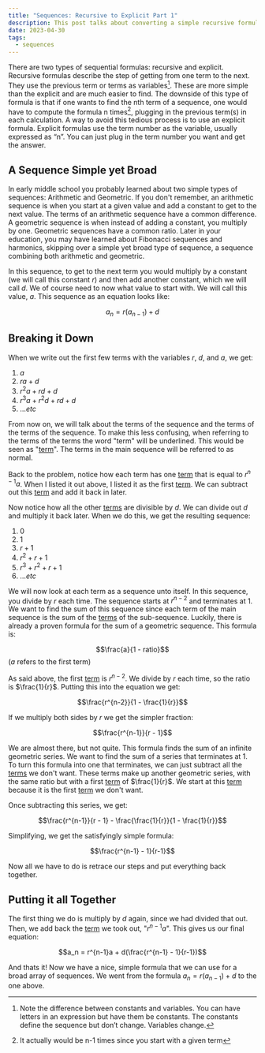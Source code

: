 ```yaml
---
title: "Sequences: Recursive to Explicit Part 1"
description: This post talks about converting a simple recursive formulas into an explicit one.
date: 2023-04-30
tags:
  - sequences
---
```

There are two types of sequential formulas: recursive and explicit. Recursive formulas describe the step of getting from one term to the next. They use the previous term or terms as variables[^1]. These are more simple than the explicit and are much easier to find. The downside of this type of formula is that if one wants to find the nth term of a sequence, one would have to compute the formula n times[^2], plugging in the previous term(s) in each calculation. A way to avoid this tedious process is to use an explicit formula. Explicit formulas use the term number as the variable, usually expressed as “n”. You can just plug in the term number you want and get the answer.

## A Sequence Simple yet Broad

In early middle school you probably learned about two simple types of sequences: Arithmetic and Geometric. If you don't remember, an arithmetic sequence is when you start at a given value and add a constant to get to the next value. The terms of an arithmetic sequence have a common difference. A geometric sequence is when instead of adding a constant, you multiply by one. Geometric sequences have a common ratio. Later in your education, you may have learned about Fibonacci sequences and harmonics, skipping over a simple yet broad type of sequence, a sequence combining both arithmetic and geometric.

In this sequence, to get to the next term you would multiply by a constant (we will call this constant $r$) and then add another constant, which we will call $d$. We of course need to now what value to start with. We will call this value, $a$. This sequence as an equation looks like:

$$ a_n = r(a_{n-1}) + d $$

## Breaking it Down

When we write out the first few terms with the variables $r$, $d$, and $a$, we get:

1. $a$
2. $ra + d$
3. $r^2a + rd + d$
4. $r^3a + r^2d + rd + d$
5. $...etc$

From now on, we will talk about the terms of the sequence and the terms of the terms of the sequence. To make this less confusing, when referring to the terms of the terms the word "term" will be underlined. This would be seen as "<u>term</u>". The terms in the main sequence will be referred to as normal.

Back to the problem, notice how each term has one <u>term</u> that is equal to $r^{n-1}a$. When I listed it out above, I listed it as the first <u>term</u>. We can subtract out this <u>term</u> and add it back in later. 

Now notice how all the other <u>terms</u> are divisible by $d$. We can divide out $d$ and multiply it back later. When we do this, we get the resulting sequence:

1. $0$
2. $1$
3. $r + 1$
4. $r^2 + r + 1$
5. $r^3 + r^2 + r + 1$
6. $...etc$

We will now look at each term as a sequence unto itself. In this sequence, you divide by $r$ each time. The sequence starts at $r^{n-2}$ and terminates at 1. We want to find the sum of this sequence since each term of the main sequence is the sum of the <u>terms</u> of the sub-sequence. Luckily, there is already a proven formula for the sum of a geometric sequence. This formula is:

$$\frac{a}{1 - ratio}$$
($a$ refers to the first term)

As said above, the first <u>term</u> is $r^{n-2}$. We divide by ${r}$ each time, so the ratio is $\frac{1}{r}$. Putting this into the equation we get:

$$\frac{r^{n-2}}{1 - \frac{1}{r}}$$

If we multiply both sides by $r$ we get the simpler fraction:

$$\frac{r^{n-1}}{r - 1}$$

We are almost there, but not quite. This formula finds the sum of an infinite geometric series. We want to find the sum of a series that terminates at 1. To turn this formula into one that terminates, we can just subtract all the <u>terms</u> we don't want. These terms make up another geometric series, with the same ratio but with a first <u>term</u> of $\frac{1}{r}$. We start at this <u>term</u> because it is the first <u>term</u> we don't want.

Once subtracting this series, we get:

$$\frac{r^{n-1}}{r - 1} - \frac{\frac{1}{r}}{1 - \frac{1}{r}}$$

Simplifying, we get the satisfyingly simple formula: 

$$\frac{r^{n-1} - 1}{r-1}$$

Now all we have to do is retrace our steps and put everything back together.

## Putting it all Together

The first thing we do is multiply by $d$ again, since we had divided that out. Then, we add back the <u>term</u> we took out, "$r^{n-1}a$". This gives us our final equation:

$$a_n = r^{n-1}a + d(\frac{r^{n-1} - 1}{r-1})$$

And thats it! Now we have a nice, simple formula that we can use for a broad array of sequences. We went from the formula $a_n = r(a_{n-1}) + d$ to the one above. 

[^1]: Note the difference between constants and variables. You can have letters in an expression but have them be constants. The constants define the sequence but don’t change. Variables change.
[^2]: It actually would be n-1 times since you start with a given term